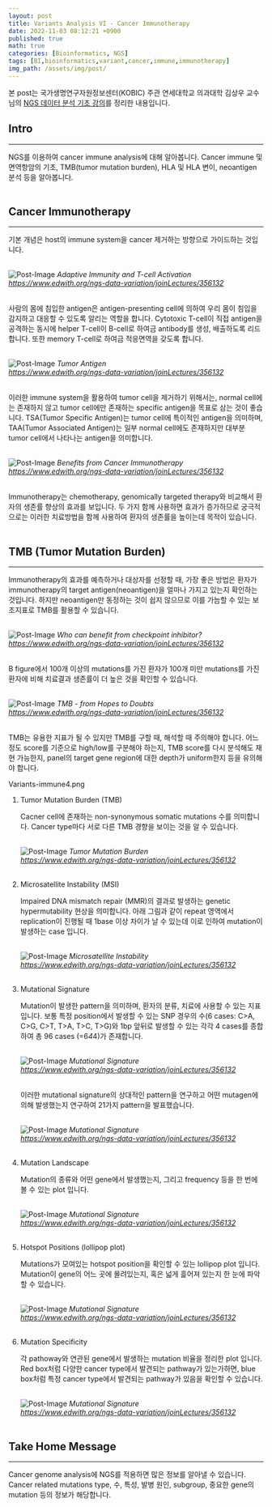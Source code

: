 ```yaml
---
layout: post
title: Variants Analysis VI - Cancer Immunotherapy
date: 2022-11-03 08:12:21 +0900
published: true
math: true
categories: [Bioinformatics, NGS]
tags: [BI,bioinformatics,variant,cancer,immune,immunotherapy]
img_path: /assets/img/post/
---
```


본 post는 국가생명연구자원정보센터(KOBIC) 주관 연세대학교 의과대학 김상우 교수님의 [NGS 데이터 분석 기초 강의](https://www.edwith.org/ngs-data-variation/joinLectures/356132, "NGS 데이터 분석 기초 강의")를 정리한 내용입니다.


## Intro
***

NGS를 이용하여 cancer immune analysis에 대해 알아봅니다. Cancer immune 및 면역항암의 기초, TMB(tumor mutation burden), HLA 및 HLA 변이, neoantigen 분석 등을 알아봅니다.
<br><br>


## Cancer Immunotherapy
***

기본 개념은 host의 immune system을 cancer 제거하는 방향으로 가이드하는 것입니다.
<br><br>


![Post-Image](Variants-immune1.png)
_Adaptive Immunity and T-cell Activation<br>
https://www.edwith.org/ngs-data-variation/joinLectures/356132_
<br><br>


사람의 몸에 침입한 antigen은 antigen-presenting cell에 의하여 우리 몸이 침입을 감지하고 대응할 수 있도록 알리는 역할을 합니다. Cytotoxic T-cell이 직접 antigen을 공격하는 동시에 helper T-cell이 B-cell로 하여금 antibody를 생성, 배출하도록 리드합니다. 또한 memory T-cell로 하여금 적응면역을 갖도록 합니다.
<br><br>


![Post-Image](Variants-immune2.png)
_Tumor Antigen<br>
https://www.edwith.org/ngs-data-variation/joinLectures/356132_
<br><br>


이러한 immune system을 활용하여 tumor cell을 제거하기 위해서는, normal cell에는  존재하지 않고 tumor cell에만 존재하는 specific antigen을 목표로 삼는 것이 좋습니다. TSA(Tumor Specific Antigen)는 tumor cell에 특이적인 antigen을 의미하며, TAA(Tumor Associated Antigen)는 일부 normal cell에도 존재하지만 대부분 tumor cell에서 나타나는 antigen을 의미합니다.
<br><br>


![Post-Image](Variants-immune3.png)
_Benefits from Cancer Immunotherapy<br>
https://www.edwith.org/ngs-data-variation/joinLectures/356132_
<br><br>


Immunotherapy는 chemotherapy, genomically targeted therapy와 비교해서 환자의 생존률 향상의 효과를 보입니다. 두 가지 함께 사용하면 효과가 증가하므로 궁극적으로는 이러한 치료방법을 함께 사용하여 환자의 생존률을 높이는데 목적이 있습니다.
<br><br>


## TMB (Tumor Mutation Burden)
***
Immunotherapy의 효과를 예측하거나 대상자를 선정할 때, 가장 좋은 방법은 환자가 immunotherapy의 target antigen(neoantigen)을 얼마나 가지고 있는지 확인하는 것입니다. 하지만 neoantigen만 동정하는 것이 쉽지 않으므로 이를 가늠할 수 있는 보조지표로 TMB를 활용할 수 있습니다.
<br><br>


![Post-Image](Variants-immune4.png)
_Who can benefit from checkpoint inhibitor?<br>
https://www.edwith.org/ngs-data-variation/joinLectures/356132_
<br><br>


B figure에서 100개 이상의 mutations를 가진 환자가 100개 미만 mutations를 가진 환자에 비해 치료결과 생존률이 더 높은 것을 확인할 수 있습니다.
<br><br>


![Post-Image](Variants-immune5.png)
_TMB - from Hopes to Doubts<br>
https://www.edwith.org/ngs-data-variation/joinLectures/356132_
<br><br>


TMB는 유용한 지표가 될 수 있지만 TMB를 구할 때, 해석할 때 주의해야 합니다. 어느 정도 score를 기준으로 high/low를 구분해야 하는지, TMB score를 다시 분석해도 재현 가능한지, panel의 target gene region에 대한 depth가 uniform한지 등을 유의해야 합니다.





Variants-immune4.png
1. Tumor Mutation Burden (TMB)
    
    Cacner cell에 존재하는 non-synonymous somatic mutations 수를 의미합니다. Cancer type마다 서로 다른 TMB 경향을 보이는 것을 알 수 있습니다.
    <br><br>
    

    ![Post-Image](Variants-cancer3.png)
    _Tumor Mutation Burden<br>
    https://www.edwith.org/ngs-data-variation/joinLectures/356132_
    <br><br>


2. Microsatellite Instability (MSI)

    Impaired DNA mismatch repair (MMR)의 결과로 발생하는 genetic hypermutability 현상을 의미합니다. 아래 그림과 같이 repeat 영역에서 replication이 진행될 때 1base 이상 차이가 날 수 있는데 이로 인하여 mutation이 발생하는 case 입니다.
    <br><br>


    ![Post-Image](Variants-cancer4.png)
    _Microsatellite Instability<br>
    https://www.edwith.org/ngs-data-variation/joinLectures/356132_
    <br><br>


3. Mutational Signature

    Mutation이 발생한 pattern을 의미하며, 환자의 분류, 치료에 사용할 수 있는 지표입니다. 보통 특정 position에서 발생할 수 있는 SNP 경우의 수(6 cases: C>A, C>G, C>T, T>A, T>C, T>G)와 1bp 앞뒤로 발생할 수 있는 각각 4 cases를 종합하여 총 96 cases (=6*4*4)가 존재합니다.
    <br><br>


    ![Post-Image](Variants-cancer5.png)
    _Mutational Signature<br>
    https://www.edwith.org/ngs-data-variation/joinLectures/356132_
    <br><br>


    이러한 mutational signature의 상대적인 pattern을 연구하고 어떤 mutagen에 의해 발생했는지 연구하여 21가지 pattern을 발표했습니다.
    <br><br>


    ![Post-Image](Variants-cancer6.png)
    _Mutational Signature<br>
    https://www.edwith.org/ngs-data-variation/joinLectures/356132_
    <br><br>


4. Mutation Landscape

    Mutation의 종류와 어떤 gene에서 발생했는지, 그리고 frequency 등을 한 번에 볼 수 있는 plot 입니다.
    <br><br>


    ![Post-Image](Variants-cancer7.png)
    _Mutational Signature<br>
    https://www.edwith.org/ngs-data-variation/joinLectures/356132_
    <br><br>


5. Hotspot Positions (lollipop plot)

    Mutations가 모여있는 hotspot position을 확인할 수 있는 lollipop plot 입니다. Mutation이 gene의 어느 곳에 몰려있는지, 혹은 넓게 흝어져 있는지 한 눈에 파악할 수 있습니다.
    <br><br>


    ![Post-Image](Variants-cancer8.png)
    _Mutational Signature<br>
    https://www.edwith.org/ngs-data-variation/joinLectures/356132_
    <br><br>


6. Mutation Specificity

    각 pathoway와 연관된 gene에서 발생하는 mutation 비율을 정리한 plot 입니다. Red box처럼 다양한 cancer type에서 발견되는 pathway가 있는가하면, blue box처럼 특정 cancer type에서 발견되는 pathway가 있음을 확인할 수 있습니다.
    <br><br>


    ![Post-Image](Variants-cancer9.png)
    _Mutational Signature<br>
    https://www.edwith.org/ngs-data-variation/joinLectures/356132_
    <br><br>


## Take Home Message
***

Cancer genome analysis에 NGS를 적용하면 많은 정보를 알아낼 수 있습니다. Cancer related mutations type, 수, 특성, 발병 원인, subgroup, 중요한 gene의 mutation 등의 정보가 해당합니다. 